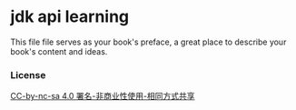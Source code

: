 # jdk api learning

This file file serves as your book's preface, a great place to describe your book's content and ideas.

### License
[CC-by-nc-sa 4.0 署名-非商业性使用-相同方式共享](https://creativecommons.org/licenses/by-nc-sa/4.0/)

